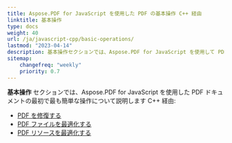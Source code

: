 ```yaml
---
title: Aspose.PDF for JavaScript を使用した PDF の基本操作 C++ 経由
linktitle: 基本操作
type: docs
weight: 40
url: /ja/javascript-cpp/basic-operations/
lastmod: "2023-04-14"
description: 基本操作セクションでは、Aspose.PDF for JavaScript を使用して PDF ドキュメントで最も簡単な操作の可能性について説明します。
sitemap:
    changefreq: "weekly"
    priority: 0.7
---
```


**基本操作** セクションでは、Aspose.PDF for JavaScript を使用した PDF ドキュメントの最初で最も簡単な操作について説明します C++ 経由:

- [PDF を修復する](/pdf/ja/javascript-cpp/repair-pdf/)
- [PDF ファイルを最適化する](/pdf/ja/javascript-cpp/optimize-pdf/)
- [PDF リソースを最適化する](/pdf/ja/javascript-cpp/optimize-pdf-resources/)